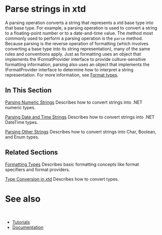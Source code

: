 # Parse strings in xtd

A parsing operation converts a string that represents a xtd base type into that base type. 
For example, a parsing operation is used to convert a string to a floating-point number or to a date-and-time value.
The method most commonly used to perform a parsing operation is the `parse` method. 
Because parsing is the reverse operation of formatting (which involves converting a base type into its string representation), many of the same rules and conventions apply. 
Just as formatting uses an object that implements the IFormatProvider interface to provide culture-sensitive formatting information, parsing also uses an object that implements the IFormatProvider interface to determine how to interpret a string representation. 
For more information, see [Format types](/docs/documentation/Guides/xtd.core/Format%20number%20dates%20other%20types/overview).

## In This Section

[Parsing Numeric Strings](/docs/documentation/Guides/xtd.core/Parse/numeric_strings) Describes how to convert strings into .NET numeric types.

[Parsing Date and Time Strings](/docs/documentation/Guides/xtd.core/Parse/date_and_time_strings) Describes how to convert strings into .NET DateTime types.

[Parsing Other Strings](/docs/documentation/Guides/xtd.core/Parse/other_strings) Describes how to convert strings into Char, Boolean, and Enum types.

## Related Sections

[Formatting Types](/docs/documentation/Guides/xtd.core/Format%20number%20dates%20other%20types/overview) Describes basic formatting concepts like format specifiers and format providers.

[Type Conversion in xtd](/docs/documentation/Guides/xtd.core/Types%20overview/Type%20conversion/overview) Describes how to convert types.

# See also
​
* [Tutorials](/docs/documentation/Guides/Overview/Tutorials)
* [Documentation](/docs/documentation)
